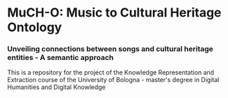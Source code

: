 # MuCH-O: Music to Cultural Heritage Ontology
### Unveiling connections between songs and cultural heritage entities - A semantic approach
This is a repository for the project of the Knowledge Representation and Extraction course of the University of Bologna - master's degree in Digital Humanities and Digital Knowledge
